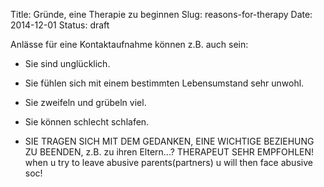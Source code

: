 Title: Gründe, eine Therapie zu beginnen
Slug: reasons-for-therapy
Date: 2014-12-01
Status: draft

Anlässe für eine Kontaktaufnahme können z.B. auch sein:

* Sie sind unglücklich.

* Sie fühlen sich mit einem bestimmten Lebensumstand sehr unwohl.

* Sie zweifeln und grübeln viel.

* Sie können schlecht schlafen.

* SIE TRAGEN SICH MIT DEM GEDANKEN, EINE WICHTIGE BEZIEHUNG ZU BEENDEN, z.B. zu ihren Eltern...? THERAPEUT SEHR EMPFOHLEN! when u try to leave abusive parents(partners) u will then face abusive soc!
